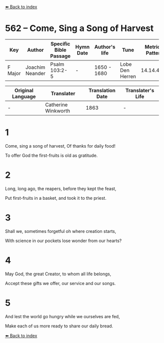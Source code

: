 [⬅️ Back to index](../README.md)

# 562 – Come, Sing a Song of Harvest

Key | Author   | Specific Bible Passage     |Hymn Date |Author's life |Tune |Metrical Pattern   |Composer/Source                                                                                        
-- | --------- | ---------------------------|----------|--------------|-----|-------------------|-------------   
F Major  | Joachim Neander      | Psalm 103:2-5 | -  | 1650 - 1680 | Lobe Den Herren | 14.14.4.7.8 | Chorale Book for England, 1863 

Original Language | Translater | Translation Date   | Translater's Life     
----------------- | --------- | --------------------|-------------   
\-  | Catherine Winkworth      | 1863 | -  | 1827 - 1878 



# 1

Come, sing a song of harvest, Of thanks for daily food!

To offer God the first-fruits is old as gratitude.



# 2

Long, long ago, the reapers, before they kept the feast,

Put first-fruits in a basket, and took it to the priest.



# 3

Shall we, sometimes forgetful oh where creation starts,

With science in our pockets lose wonder from our hearts?



# 4

May God, the great Creator, to whom all life belongs,

Accept these gifts we offer, our service and our songs.



# 5

And lest the world go hungry while we ourselves are fed,

Make each of us more ready to share our daily bread.

[⬅️ Back to index](../README.md)
